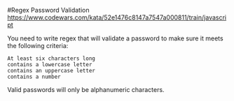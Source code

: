 #Regex Password Validation
https://www.codewars.com/kata/52e1476c8147a7547a000811/train/javascript

You need to write regex that will validate a password to make sure it meets the following criteria:

    At least six characters long
    contains a lowercase letter
    contains an uppercase letter
    contains a number

Valid passwords will only be alphanumeric characters.
